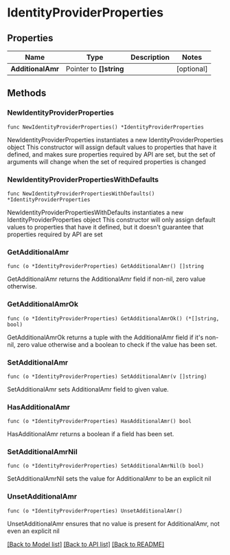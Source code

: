 # IdentityProviderProperties

## Properties

Name | Type | Description | Notes
------------ | ------------- | ------------- | -------------
**AdditionalAmr** | Pointer to **[]string** |  | [optional] 

## Methods

### NewIdentityProviderProperties

`func NewIdentityProviderProperties() *IdentityProviderProperties`

NewIdentityProviderProperties instantiates a new IdentityProviderProperties object
This constructor will assign default values to properties that have it defined,
and makes sure properties required by API are set, but the set of arguments
will change when the set of required properties is changed

### NewIdentityProviderPropertiesWithDefaults

`func NewIdentityProviderPropertiesWithDefaults() *IdentityProviderProperties`

NewIdentityProviderPropertiesWithDefaults instantiates a new IdentityProviderProperties object
This constructor will only assign default values to properties that have it defined,
but it doesn't guarantee that properties required by API are set

### GetAdditionalAmr

`func (o *IdentityProviderProperties) GetAdditionalAmr() []string`

GetAdditionalAmr returns the AdditionalAmr field if non-nil, zero value otherwise.

### GetAdditionalAmrOk

`func (o *IdentityProviderProperties) GetAdditionalAmrOk() (*[]string, bool)`

GetAdditionalAmrOk returns a tuple with the AdditionalAmr field if it's non-nil, zero value otherwise
and a boolean to check if the value has been set.

### SetAdditionalAmr

`func (o *IdentityProviderProperties) SetAdditionalAmr(v []string)`

SetAdditionalAmr sets AdditionalAmr field to given value.

### HasAdditionalAmr

`func (o *IdentityProviderProperties) HasAdditionalAmr() bool`

HasAdditionalAmr returns a boolean if a field has been set.

### SetAdditionalAmrNil

`func (o *IdentityProviderProperties) SetAdditionalAmrNil(b bool)`

 SetAdditionalAmrNil sets the value for AdditionalAmr to be an explicit nil

### UnsetAdditionalAmr
`func (o *IdentityProviderProperties) UnsetAdditionalAmr()`

UnsetAdditionalAmr ensures that no value is present for AdditionalAmr, not even an explicit nil

[[Back to Model list]](../README.md#documentation-for-models) [[Back to API list]](../README.md#documentation-for-api-endpoints) [[Back to README]](../README.md)


